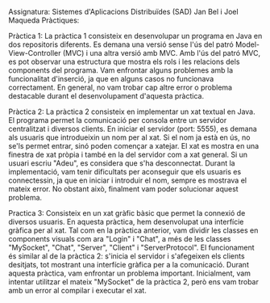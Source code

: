 Assignatura: Sistemes d'Aplicacions Distribuïdes (SAD)
Jan Bel i Joel Maqueda
Pràctiques:

Pràctica 1:
La pràctica 1 consisteix en desenvolupar un programa en Java en dos repositoris diferents. Es demana una versió sense l'ús del patró Model-View-Controller (MVC) i una altra versió amb MVC. Amb l'ús del patró MVC, es pot observar una estructura que mostra els rols i les relacions dels components del programa. Vam enfrontar alguns problemes amb la funcionalitat d'inserció, ja que en alguns casos no funcionava correctament. En general, no vam trobar cap altre error o problema destacable durant el desenvolupament d'aquesta pràctica.

Pràctica 2:
La pràctica 2 consisteix en implementar un xat textual en Java. El programa permet la comunicació per consola entre un servidor centralitzat i diversos clients. En iniciar el servidor (port: 5555), es demana als usuaris que introdueixin un nom per al xat. Si el nom ja està en ús, no se'ls permet entrar, sinó poden començar a xatejar. El xat es mostra en una finestra de xat pròpia i també en la del servidor com a xat general. Si un usuari escriu "Adeu", es considera que s'ha desconnectat. Durant la implementació, vam tenir dificultats per aconseguir que els usuaris es connectessin, ja que en iniciar i introduir el nom, sempre es mostrava el mateix error. No obstant això, finalment vam poder solucionar aquest problema.

Practica 3:
Consisteix en un xat gràfic bàsic que permet la connexió de diversos usuaris. En aquesta pràctica, hem desenvolupat una interfície gràfica per al xat. Tal com en la pràctica anterior, vam dividir les classes en components visuals com ara "Login" i "Chat", a més de les classes "MySocket", "Chat", "Server", "Client" i "ServerProtocol". El funcionament és similar al de la pràctica 2: s'inicia el servidor i s'afegeixen els clients desitjats, tot mostrant una interfície gràfica per a la comunicació. Durant aquesta pràctica, vam enfrontar un problema important. Inicialment, vam intentar utilitzar el mateix "MySocket" de la pràctica 2, però ens vam trobar amb un error al compilar i executar el xat.
